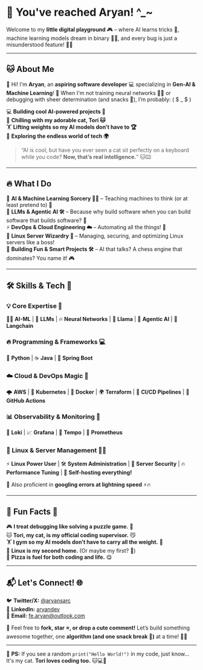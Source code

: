 # 🌟 You've reached Aryan!  ^_~

Welcome to my **little digital playground** 🎮 – where AI learns tricks 🧠, machine learning models dream in binary 💭💾, and every bug is just a misunderstood feature! 🐞💡  

---

## 🐱 About Me  

👋 Hi! I'm **Aryan**, an **aspiring software developer** 💻 specializing in **Gen-AI & Machine Learning**! 🤯 When I'm not training neural networks 🏋️‍♂️ or debugging with sheer determination (and snacks 🍪), I’m probably:  ( $ _ $ )

💻 **Building cool AI-powered projects 🤖**  
🐾 **Chilling with my adorable cat, Tori 🐱**  
🏋️ **Lifting weights so my AI models don’t have to 🏆**  
🚀 **Exploring the endless world of tech 🌍**  

> “AI is cool, but have you ever seen a cat sit perfectly on a keyboard while you code? **Now, that’s real intelligence.**” 🐱⌨️  

---

## 🔥 What I Do  

🚀 **AI & Machine Learning Sorcery 🧙‍♂️** – Teaching machines to think (or at least pretend to) 🤖  
🤯 **LLMs & Agentic AI 🛠️** – Because why build software when you can build software that builds software? 🤯  
⚡ **DevOps & Cloud Engineering ☁️** – Automating all the things! 🤖  
🐧 **Linux Server Wizardry 🏰** – Managing, securing, and optimizing Linux servers like a boss!   
🎯 **Building Fun & Smart Projects 🛠️** – AI that talks? A chess engine that dominates? You name it! 🎮  

---

## 🛠️ Skills & Tech 🚀  

### 💡 Core Expertise 🧠  
🧑‍💻 **AI-ML** | 🤖 **LLMs** | 🔥 **Neural Networks** | 🦙 **Llama** | 🤯 **Agentic AI** | 🔗 **Langchain**  

### 🔥 Programming & Frameworks 💻  
🐍 **Python** | ☕ **Java** | 🌱 **Spring Boot**  

### ☁️ Cloud & DevOps Magic 💨  
🌩️ **AWS** | 🚢 **Kubernetes** | 🐳 **Docker** | 🌍 **Terraform** | 🔄 **CI/CD Pipelines** | 🤖 **GitHub Actions**  

### 📊 Observability & Monitoring 👀  
📜 **Loki** | 📈 **Grafana** | 🔎 **Tempo** | 📡 **Prometheus**

### 🐧 Linux & Server Management 🏴‍☠️  
⚡ **Linux Power User** | 🛠️ **System Administration** | 🔐 **Server Security** | 🔥 **Performance Tuning** | 🚀 **Self-hosting everything!**  


💖 Also proficient in **googling errors at lightning speed** ⚡🔥  

---

## 🌸 Fun Facts 🎉  

🎮 **I treat debugging like solving a puzzle game.** 🧩  
🐱 **Tori, my cat, is my official coding supervisor.** 😼  
🏋️ **I gym so my AI models don’t have to carry all the weight.** 💪  
🐧 **Linux is my second home.** (Or maybe my first? 🤔)   
🍕 **Pizza is fuel for both coding and life.** 😋  

---

## 📬 Let's Connect! 🌐  

🐦 **Twitter/X:** [@aryansarc](https://twitter.com/aryansarc)  
🔗 **LinkedIn:** [aryandev](https://www.linkedin.com/in/aryandev)  
📩 **Email:** fe.aryan@outlook.com

💖 Feel free to **fork, star ⭐, or drop a cute comment!** Let’s build something awesome together, one **algorithm (and one snack break 🍩)** at a time! 🚀✨  

---
🐾 **PS:** If you see a random `print("Hello World!")` in my code, just know...  
It's my cat. **Tori loves coding too.** 🐱💻💖  
